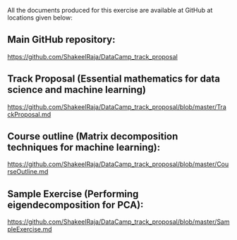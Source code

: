 All the documents produced for this exercise are available at GitHub at locations given below:

## Main GitHub repository: 
https://github.com/ShakeelRaja/DataCamp_track_proposal

## Track Proposal (Essential mathematics for data science and machine learning)
https://github.com/ShakeelRaja/DataCamp_track_proposal/blob/master/TrackProposal.md

## Course outline (Matrix decomposition techniques for machine learning):
https://github.com/ShakeelRaja/DataCamp_track_proposal/blob/master/CourseOutline.md

## Sample Exercise (Performing eigendecomposition for PCA):
https://github.com/ShakeelRaja/DataCamp_track_proposal/blob/master/SampleExercise.md
